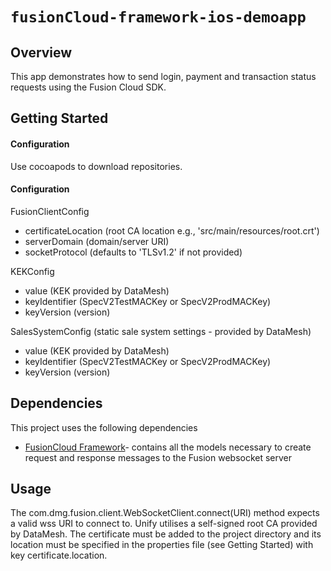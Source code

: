 # ``fusionCloud-framework-ios-demoapp``

## Overview

This app demonstrates how to send login, payment and transaction status requests using the Fusion Cloud SDK.

## Getting Started

#### Configuration

Use cocoapods to download repositories.

#### Configuration

FusionClientConfig

- <!--@START_MENU_TOKEN@-->certificateLocation (root CA location e.g., 'src/main/resources/root.crt')<!--@END_MENU_TOKEN@-->

- <!--@START_MENU_TOKEN@-->serverDomain (domain/server URI)<!--@END_MENU_TOKEN@-->

- <!--@START_MENU_TOKEN@-->socketProtocol (defaults to 'TLSv1.2' if not provided)<!--@END_MENU_TOKEN@-->

KEKConfig

- <!--@START_MENU_TOKEN@-->value (KEK provided by DataMesh)<!--@END_MENU_TOKEN@-->

- <!--@START_MENU_TOKEN@-->keyIdentifier (SpecV2TestMACKey or SpecV2ProdMACKey)<!--@END_MENU_TOKEN@-->

- <!--@START_MENU_TOKEN@-->keyVersion (version)<!--@END_MENU_TOKEN@-->

SalesSystemConfig (static sale system settings - provided by DataMesh)

- <!--@START_MENU_TOKEN@-->value (KEK provided by DataMesh)<!--@END_MENU_TOKEN@-->

- <!--@START_MENU_TOKEN@-->keyIdentifier (SpecV2TestMACKey or SpecV2ProdMACKey)<!--@END_MENU_TOKEN@-->

- <!--@START_MENU_TOKEN@-->keyVersion (version)<!--@END_MENU_TOKEN@-->

## Dependencies

This project uses the following dependencies

- [FusionCloud Framework](https://fusioncloud.framework)- contains all the models necessary to create request and response messages to the Fusion websocket server


## Usage

The com.dmg.fusion.client.WebSocketClient.connect(URI) method expects a valid wss URI to connect to. Unify utilises a self-signed root CA provided by DataMesh. The certificate must be added to the project directory and its location must be specified in the properties file (see Getting Started) with key certificate.location.
